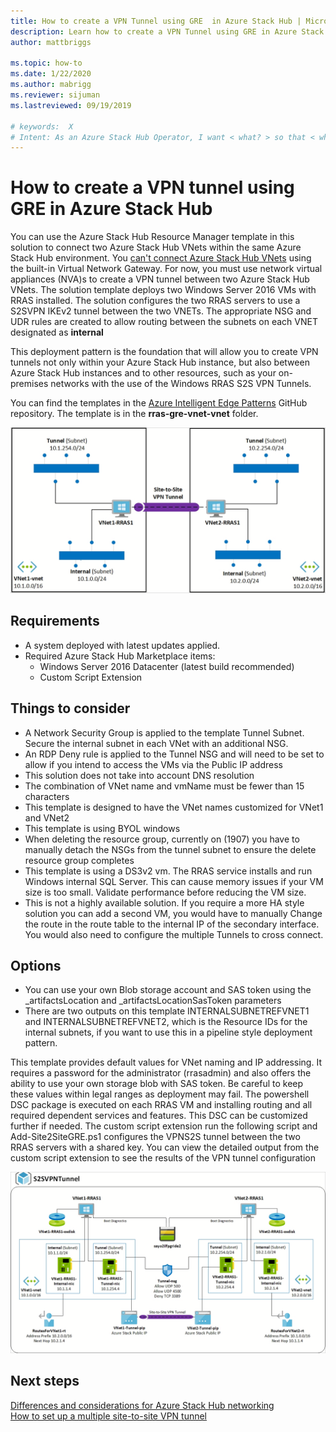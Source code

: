 ```yaml
---
title: How to create a VPN Tunnel using GRE  in Azure Stack Hub | Microsoft Docs
description: Learn how to create a VPN Tunnel using GRE in Azure Stack Hub.
author: mattbriggs

ms.topic: how-to
ms.date: 1/22/2020
ms.author: mabrigg
ms.reviewer: sijuman
ms.lastreviewed: 09/19/2019

# keywords:  X
# Intent: As an Azure Stack Hub Operator, I want < what? > so that < why? >
---
```


# How to create a VPN tunnel using GRE in Azure Stack Hub

You can use the Azure Stack Hub Resource Manager template in this solution to connect two Azure Stack Hub VNets within the same Azure Stack Hub environment. You [can't connect Azure Stack Hub VNets](https://docs.microsoft.com/azure-stack/user/azure-stack-network-differences) using the built-in Virtual Network Gateway. For now, you must use network virtual appliances (NVA)s to create a VPN tunnel between two Azure Stack Hub VNets. The solution template deploys two Windows Server 2016 VMs with RRAS installed. The solution configures the two RRAS servers to use a S2SVPN IKEv2 tunnel between the two VNETs. The appropriate NSG and UDR rules are created to allow routing between the subnets on each VNET designated as **internal** 

This deployment pattern is the foundation that will allow you to create VPN tunnels not only within your Azure Stack Hub instance, but also between Azure Stack Hub instances and to other resources, such as your on-premises networks with the use of the Windows RRAS S2S VPN Tunnels.

You can find the templates in the [Azure Intelligent Edge Patterns](https://github.com/Azure-Samples/azure-intelligent-edge-patterns) GitHub repository. The template is in the **rras-gre-vnet-vnet** folder. 

![alt text](./media/azure-stack-network-howto-vpn-tunnel-gre/overview.png)

## Requirements

- A system deployed with latest updates applied. 
- Required Azure Stack Hub Marketplace items:
    -  Windows Server 2016 Datacenter (latest build recommended)
	-  Custom Script Extension

## Things to consider

- A Network Security Group is applied to the template Tunnel Subnet. Secure the internal subnet in each VNet with an additional NSG.
- An RDP Deny rule is applied to the Tunnel NSG and will need to be set to allow if you intend to access the VMs via the Public IP address
- This solution does not take into account DNS resolution
- The combination of VNet name and vmName must be fewer than 15 characters
- This template is designed to have the VNet names customized for VNet1 and VNet2
- This template is using BYOL windows
- When deleting the resource group, currently on (1907) you have to manually detach the NSGs from the tunnel subnet to ensure the delete resource group completes
- This template is using a DS3v2 vm. The RRAS service installs and run Windows internal SQL Server. This can cause memory issues if your VM size is too small. Validate performance before reducing the VM size.
- This is not a highly available solution. If you require a more HA style solution you can add a second VM, you would have to manually Change the route in the route table to the internal IP of the secondary interface. You would also need to configure the multiple Tunnels to cross connect.

## Options

- You can use your own Blob storage account and SAS token using the _artifactsLocation and _artifactsLocationSasToken parameters
- There are two outputs on this template INTERNALSUBNETREFVNET1 and INTERNALSUBNETREFVNET2, which is the Resource IDs for the internal subnets, if you want to use this in a pipeline style deployment pattern.

This template provides default values for VNet naming and IP addressing. It requires a password for the administrator (rrasadmin) and also offers the ability to use your own storage blob with SAS token. Be careful to keep these values within legal ranges as deployment may fail. The powershell DSC package is executed on each RRAS VM and installing routing and all required dependent services and features. This DSC can be customized further if needed. The custom script extension run the following script and Add-Site2SiteGRE.ps1 configures the VPNS2S tunnel between the two RRAS servers with a shared key. You can view the detailed output from the custom script extension to see the results of the VPN tunnel configuration

![alt text](./media/azure-stack-network-howto-vpn-tunnel-gre/s2svpntunnel.png)

## Next steps

[Differences and considerations for Azure Stack Hub networking](azure-stack-network-differences.md)  
[How to set up a multiple site-to-site VPN tunnel](network-howto-vpn-tunnel.md)